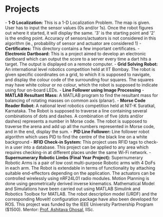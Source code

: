 <h1>Projects</h1>
- <b>1-D Localization:</b> This is a 1-D Localization Problem. The map is given. User has to input the sensor values (0s and/or 1s). Once the robot figures out where it started, it will display the same. '3' is the starting point and '2' is the ending point. Accuracy of sensors/actuators is not considered in this algorithm (ie., probability of sensor and actuator are considered 1)
- <b>Certificates:</b> This directory contains a few important certificates.
- <b>Electronic Dartboard:</b> This is a project aimed to develop an electronic dartboard which can output the score to a server every time a dart hits a target. The output is displayed on a remote computer.
- <b>Grid Solving Robot:</b> An international level robotics competition held at IIT Bombay. The robot is given specific coordinates on a grid, to which it is supposed to navigate, and display the colour code of the surrounding four squares. The squares may have white colour or no colour, which the robot is supposed to indicate using four on-board LEDs.
- <b>Line Follower using Image Processing</b>
- <b>MATLAB Resultant Mass:</b> A MATLAB program to find the resultant mass for balancing of rotating masses on common axis (planar).
- <b>Morse Code Reader Robot:</b> A national level robotics competition held at NIT-K Suratkal, Karnataka. The Robot is supposed to traverse a line containing several combinations of dots and dashes. A combination of five (dots and/or dashes) represents a number in Morse code. The robot is supposed to traverse the arena and add up all the numbers  represented in Morse code, and in the end, display the sum.
- <b>PID Line Follower:</b> Line follower robot algorithm which uses PID to find the centre of the black line on a white background
- <b>RFID Check-in System:</b> This project uses RFID tags to check-in a user into a database. This project can be applied to any area which requires checking-in at different places under the same Wi-Fi network.
- <b>Supernumerary Robotic Limbs (Final Year Project):</b> Supernumerary Robotic Arms is a pair of low cost multi-purpose Robotic arms with 4 DoFs in each arm. The Robot is extendable in terms of functionality by attaching suitable end-effectors depending on the application. The actuators can be controlled wirelessly using nRF24L01 radio modules. Motion Planning is done using geometrically derived inverse kinematics. Mathematical Model and Simulations have been carried out using MATLAB Simulink and Robotics Toolbox for MATLAB. The robot description model (URDF) and the corresponding MoveIt! configuration package have also been developed for ROS. This project was funded by the IEEE University Partnership Program ($1500). Mentor: <a href="http://www.mecheng.iisc.ernet.in/~asitava/" target="_blank">Prof. Ashitava Ghosal</a>, IISc.
